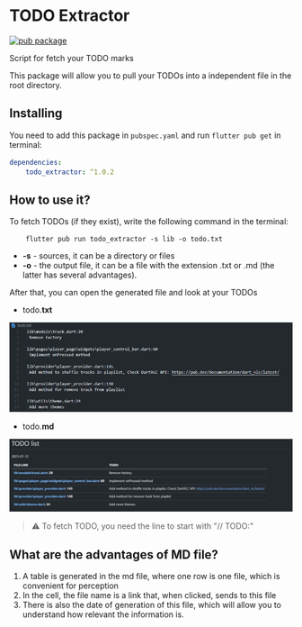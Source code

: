 # TODO Extractor

[![pub package](https://img.shields.io/badge/pub-1.0.2-blue.svg)](https://pub.dev/packages/todo_extractor)

Script for fetch your TODO marks

This package will allow you to pull your TODOs into a independent file in the root directory.

## Installing

You need to add this package in `pubspec.yaml` and run `flutter pub get` in terminal:

```yaml
dependencies:
    todo_extractor: ^1.0.2
```

## How to use it?

To fetch TODOs (if they exist), write the following command in the terminal:

```
    flutter pub run todo_extractor -s lib -o todo.txt
```

* **-s** - sources, it can be a directory or files
* **-o** - the output file, it can be a file with the extension
.txt or .md (the latter has several advantages).

After that, you can open the generated file and look at your TODOs

* todo.**txt**

![](https://github.com/kirillvikhlyaev/todo_extractor/blob/main/assets/demo_txt.PNG)

* todo.**md**

![](https://github.com/kirillvikhlyaev/todo_extractor/blob/main/assets/demo_md.PNG)

> ⚠️ To fetch TODO, you need the line to start with "// TODO:"

## What are the advantages of MD file?

1. A table is generated in the md file, where one row is one file, which is convenient for perception
1. In the cell, the file name is a link that, when clicked, sends to this file
1. There is also the date of generation of this file, which will allow you to understand how relevant the information is.


